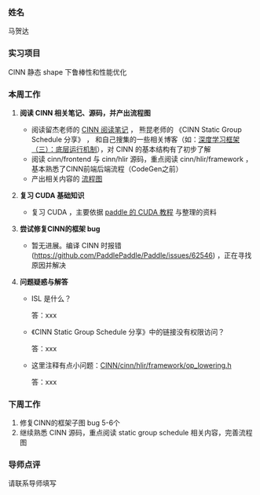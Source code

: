 ### 姓名
马贺达

### 实习项目
CINN 静态 shape 下鲁棒性和性能优化

### 本周工作

1. **阅读 CINN 相关笔记、源码，并产出流程图**

	* 阅读留杰老师的 [CINN 阅读笔记](https://github.com/PaddlePaddle/community/tree/master/pfcc/paddle-code-reading/CINN) ， 熊昆老师的 《CINN Static Group Schedule 分享》 ，
和自己搜集的一些相关博客（如：[深度学习框架（三）：底层运行机制](https://zhuanlan.zhihu.com/p/435024770)），对 CINN 的基本结构有了初步了解
	* 阅读 cinn/frontend 与 cinn/hlir 源码，重点阅读 cinn/hlir/framework ，基本熟悉了CINN前端后端流程（CodeGen之前）
	* 产出相关内容的 [流程图](https://github.com/WintersMontagne10335/Paddle-Code-Camp/tree/master/flow%20chart) 

2. **复习 CUDA 基础知识**

	* 复习 CUDA ，主要依据 [paddle 的 CUDA 教程](https://github.com/PaddleJitLab/CUDATutorial) 与整理的资料

3. **尝试修复CINN的框架 bug**

	* 暂无进展。编译 CINN 时报错(https://github.com/PaddlePaddle/Paddle/issues/62546) ，正在寻找原因并解决

3. **问题疑惑与解答**

	* ISL 是什么？

        答：xxx

	* 《CINN Static Group Schedule 分享》中的链接没有权限访问？

        答：xxx
   
	* 这里注释有点小问题：[CINN/cinn/hlir/framework/op_lowering.h](https://github.com/PaddlePaddle/CINN/blob/develop/cinn/hlir/framework/op_lowering.h#L82)

        答：xxx

### 下周工作

1. 修复CINN的框架子图 bug 5-6个
2. 继续熟悉 CINN 源码，重点阅读 static group schedule 相关内容，完善流程图

### 导师点评
请联系导师填写
